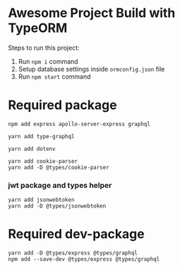 # Awesome Project Build with TypeORM

Steps to run this project:

1. Run `npm i` command
2. Setup database settings inside `ormconfig.json` file
3. Run `npm start` command

# Required package

```
npm add express apollo-server-express graphql
```

```
yarn add type-graphql
```

```
yarn add dotenv
```

```
yarn add cookie-parser
yarn add -D @types/cookie-parser
```

### jwt package and types helper

```
yarn add jsonwebtoken
yarn add -D @types/jsonwebtoken
```

# Required dev-package

```
yarn add -D @types/express @types/graphql
npm add --save-dev @types/express @types/graphql
```
